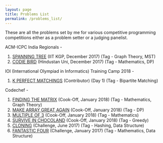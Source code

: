 ```yaml
---
layout: page
title: Problems List
permalink: /problems_list/
---
```


These are all the problems set by me for various competitive programming competitions either as a problem setter or a judging panelist.

ACM-ICPC India Regionals -
  1. [SPANNING TREE](http://acm.iitkgp.ac.in/KharagpurOnsiteProblemSet.pdf#page=22) (IIT KGP, December 2017) (Tag - Graph Theory, MST)
  2. [CODIE BIRD](http://icpc.hindustanuniv.ac.in/Chennai%20problem%20set%202017.pdf#page=10) (Hindustan Uni, December 2017) (Tag - Mathematics, DP)

IOI (International Olympiad in Informatics) Training Camp 2018 -
  1. [K PERFECT MATCHINGS](https://www.codechef.com/IOITC181/problems/KPERFMAT) (Contributor) (Day 1) (Tag - Bipartite Matching)

Codechef -
  1. [FINDING THE MATRIX](https://www.codechef.com/COOK90/problems/FINDA) (Cook-Off, January 2018) (Tag - Mathematics, Graph Theory)
  2. [MAKE ARRAY GREAT AGAIN](https://www.codechef.com/COOK90/problems/MAGA) (Cook-Off, January 2018) (Tag - DP)
  3. [MULTIPLE OF 3](https://www.codechef.com/COOK90/problems/MULTHREE) (Cook-Off, January 2018) (Tag - Mathematics)
  4. [SURVIVE IN CHOCOLAND](https://www.codechef.com/COOK90/problems/SURVIVE) (Cook-Off, January 2018) (Tag - Greedy)
  5. [CLONING](https://www.codechef.com/JUNE17/problems/CLONEME) (Challenge, June 2017) (Tag - Hashing, Data Structure)
  6. [FANTASTIC FOUR](https://www.codechef.com/JAN17/problems/FOURSQ) (Challenge, January 2017) (Tag - Mathematics, Data Structure)
